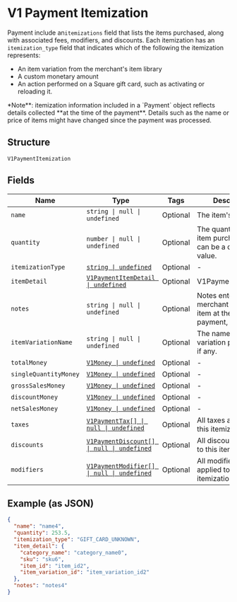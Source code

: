 
# V1 Payment Itemization

Payment include an`itemizations` field that lists the items purchased,
along with associated fees, modifiers, and discounts. Each itemization has an
`itemization_type` field that indicates which of the following the itemization
represents:

<ul>
<li>An item variation from the merchant's item library</li>
<li>A custom monetary amount</li>
<li>
An action performed on a Square gift card, such as activating or
reloading it.
</li>
</ul>
*Note**: itemization information included in a `Payment` object reflects
details collected **at the time of the payment**. Details such as the name or
price of items might have changed since the payment was processed.

## Structure

`V1PaymentItemization`

## Fields

| Name | Type | Tags | Description |
|  --- | --- | --- | --- |
| `name` | `string \| null \| undefined` | Optional | The item's name. |
| `quantity` | `number \| null \| undefined` | Optional | The quantity of the item purchased. This can be a decimal value. |
| `itemizationType` | [`string \| undefined`](../../doc/models/v1-payment-itemization-itemization-type.md) | Optional | - |
| `itemDetail` | [`V1PaymentItemDetail \| undefined`](../../doc/models/v1-payment-item-detail.md) | Optional | V1PaymentItemDetail |
| `notes` | `string \| null \| undefined` | Optional | Notes entered by the merchant about the item at the time of payment, if any. |
| `itemVariationName` | `string \| null \| undefined` | Optional | The name of the item variation purchased, if any. |
| `totalMoney` | [`V1Money \| undefined`](../../doc/models/v1-money.md) | Optional | - |
| `singleQuantityMoney` | [`V1Money \| undefined`](../../doc/models/v1-money.md) | Optional | - |
| `grossSalesMoney` | [`V1Money \| undefined`](../../doc/models/v1-money.md) | Optional | - |
| `discountMoney` | [`V1Money \| undefined`](../../doc/models/v1-money.md) | Optional | - |
| `netSalesMoney` | [`V1Money \| undefined`](../../doc/models/v1-money.md) | Optional | - |
| `taxes` | [`V1PaymentTax[] \| null \| undefined`](../../doc/models/v1-payment-tax.md) | Optional | All taxes applied to this itemization. |
| `discounts` | [`V1PaymentDiscount[] \| null \| undefined`](../../doc/models/v1-payment-discount.md) | Optional | All discounts applied to this itemization. |
| `modifiers` | [`V1PaymentModifier[] \| null \| undefined`](../../doc/models/v1-payment-modifier.md) | Optional | All modifier options applied to this itemization. |

## Example (as JSON)

```json
{
  "name": "name4",
  "quantity": 253.5,
  "itemization_type": "GIFT_CARD_UNKNOWN",
  "item_detail": {
    "category_name": "category_name0",
    "sku": "sku6",
    "item_id": "item_id2",
    "item_variation_id": "item_variation_id2"
  },
  "notes": "notes4"
}
```


